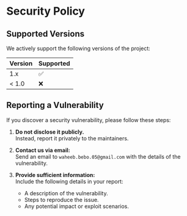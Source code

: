 # Security Policy

## Supported Versions

We actively support the following versions of the project:

| Version | Supported          |
| ------- | ------------------ |
| 1.x     | :white_check_mark: |
| < 1.0   | :x:                |

## Reporting a Vulnerability

If you discover a security vulnerability, please follow these steps:

1. **Do not disclose it publicly.**  
   Instead, report it privately to the maintainers.

2. **Contact us via email:**  
   Send an email to `waheeb.bebo.05@gmail.com` with the details of the vulnerability.

3. **Provide sufficient information:**  
   Include the following details in your report:
   - A description of the vulnerability.
   - Steps to reproduce the issue.
   - Any potential impact or exploit scenarios.
